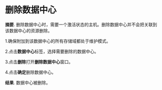 # 删除数据中心

**摘要**.
删除数据中心时，需要一个激活状态的主机。删除数据中心并不会把关联到该数据中心的资源删除。

1.确保附加到该数据中心的所有存储域都处于维护模式。

2.点击**数据中心**标签，选择需要删除的数据中心。

3.点击**删除**打开**删除数据中心**窗口。

4.点击**确定**删除数据中心。

**结果**.
数据中心被删除。
